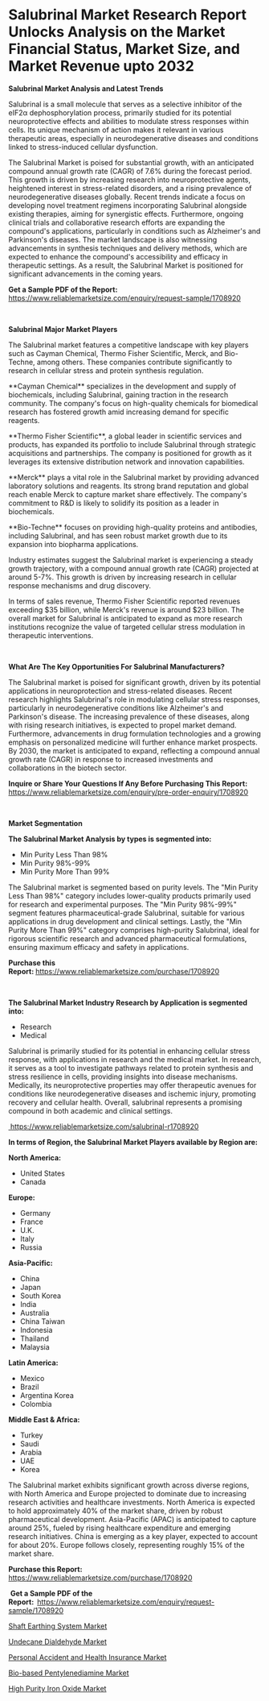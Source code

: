 <p><h1>Salubrinal Market Research Report Unlocks Analysis on the Market Financial Status, Market Size, and Market Revenue upto 2032</h1></p><p><strong>Salubrinal Market Analysis and Latest Trends</strong></p>
<p><p>Salubrinal is a small molecule that serves as a selective inhibitor of the eIF2α dephosphorylation process, primarily studied for its potential neuroprotective effects and abilities to modulate stress responses within cells. Its unique mechanism of action makes it relevant in various therapeutic areas, especially in neurodegenerative diseases and conditions linked to stress-induced cellular dysfunction.</p><p>The Salubrinal Market is poised for substantial growth, with an anticipated compound annual growth rate (CAGR) of 7.6% during the forecast period. This growth is driven by increasing research into neuroprotective agents, heightened interest in stress-related disorders, and a rising prevalence of neurodegenerative diseases globally. Recent trends indicate a focus on developing novel treatment regimens incorporating Salubrinal alongside existing therapies, aiming for synergistic effects. Furthermore, ongoing clinical trials and collaborative research efforts are expanding the compound's applications, particularly in conditions such as Alzheimer's and Parkinson's diseases. The market landscape is also witnessing advancements in synthesis techniques and delivery methods, which are expected to enhance the compound's accessibility and efficacy in therapeutic settings. As a result, the Salubrinal Market is positioned for significant advancements in the coming years.</p></p>
<p><strong>Get a Sample PDF of the Report:&nbsp;</strong> <a href="https://www.reliablemarketsize.com/enquiry/request-sample/1708920?utm_campaign=1143&utm_medium=2&utm_source=Github&utm_content=ia&utm_term=27032025&utm_id=salubrinal">https://www.reliablemarketsize.com/enquiry/request-sample/1708920</a></p>
<p>&nbsp;</p>
<p><strong>Salubrinal Major Market Players</strong></p>
<p><p>The Salubrinal market features a competitive landscape with key players such as Cayman Chemical, Thermo Fisher Scientific, Merck, and Bio-Techne, among others. These companies contribute significantly to research in cellular stress and protein synthesis regulation.</p><p>**Cayman Chemical** specializes in the development and supply of biochemicals, including Salubrinal, gaining traction in the research community. The company's focus on high-quality chemicals for biomedical research has fostered growth amid increasing demand for specific reagents. </p><p>**Thermo Fisher Scientific**, a global leader in scientific services and products, has expanded its portfolio to include Salubrinal through strategic acquisitions and partnerships. The company is positioned for growth as it leverages its extensive distribution network and innovation capabilities.</p><p>**Merck** plays a vital role in the Salubrinal market by providing advanced laboratory solutions and reagents. Its strong brand reputation and global reach enable Merck to capture market share effectively. The company's commitment to R&D is likely to solidify its position as a leader in biochemicals.</p><p>**Bio-Techne** focuses on providing high-quality proteins and antibodies, including Salubrinal, and has seen robust market growth due to its expansion into biopharma applications. </p><p>Industry estimates suggest the Salubrinal market is experiencing a steady growth trajectory, with a compound annual growth rate (CAGR) projected at around 5-7%. This growth is driven by increasing research in cellular response mechanisms and drug discovery. </p><p>In terms of sales revenue, Thermo Fisher Scientific reported revenues exceeding $35 billion, while Merck's revenue is around $23 billion. The overall market for Salubrinal is anticipated to expand as more research institutions recognize the value of targeted cellular stress modulation in therapeutic interventions.</p></p>
<p>&nbsp;</p>
<p><strong>What Are The Key Opportunities For Salubrinal Manufacturers?</strong></p>
<p><p>The Salubrinal market is poised for significant growth, driven by its potential applications in neuroprotection and stress-related diseases. Recent research highlights Salubrinal's role in modulating cellular stress responses, particularly in neurodegenerative conditions like Alzheimer's and Parkinson's disease. The increasing prevalence of these diseases, along with rising research initiatives, is expected to propel market demand. Furthermore, advancements in drug formulation technologies and a growing emphasis on personalized medicine will further enhance market prospects. By 2030, the market is anticipated to expand, reflecting a compound annual growth rate (CAGR) in response to increased investments and collaborations in the biotech sector.</p></p>
<p><strong>Inquire or Share Your Questions If Any Before Purchasing This Report:</strong> <a href="https://www.reliablemarketsize.com/enquiry/pre-order-enquiry/1708920?utm_campaign=1143&utm_medium=2&utm_source=Github&utm_content=ia&utm_term=27032025&utm_id=salubrinal">https://www.reliablemarketsize.com/enquiry/pre-order-enquiry/1708920</a></p>
<p>&nbsp;</p>
<p><strong>Market Segmentation</strong></p>
<p><strong>The Salubrinal Market Analysis by types is segmented into:</strong></p>
<p><ul><li>Min Purity Less Than 98%</li><li>Min Purity 98%-99%</li><li>Min Purity More Than 99%</li></ul></p>
<p><p>The Salubrinal market is segmented based on purity levels. The "Min Purity Less Than 98%" category includes lower-quality products primarily used for research and experimental purposes. The "Min Purity 98%-99%" segment features pharmaceutical-grade Salubrinal, suitable for various applications in drug development and clinical settings. Lastly, the "Min Purity More Than 99%" category comprises high-purity Salubrinal, ideal for rigorous scientific research and advanced pharmaceutical formulations, ensuring maximum efficacy and safety in applications.</p></p>
<p><strong>Purchase this Report:&nbsp;</strong><a href="https://www.reliablemarketsize.com/purchase/1708920?utm_campaign=1143&utm_medium=2&utm_source=Github&utm_content=ia&utm_term=27032025&utm_id=salubrinal">https://www.reliablemarketsize.com/purchase/1708920</a></p>
<p>&nbsp;</p>
<p><strong>The Salubrinal Market Industry Research by Application is segmented into:</strong></p>
<p><ul><li>Research</li><li>Medical</li></ul></p>
<p><p>Salubrinal is primarily studied for its potential in enhancing cellular stress response, with applications in research and the medical market. In research, it serves as a tool to investigate pathways related to protein synthesis and stress resilience in cells, providing insights into disease mechanisms. Medically, its neuroprotective properties may offer therapeutic avenues for conditions like neurodegenerative diseases and ischemic injury, promoting recovery and cellular health. Overall, salubrinal represents a promising compound in both academic and clinical settings.</p></p>
<p><a href="https://www.reliablemarketsize.com/salubrinal-r1708920?utm_campaign=1143&utm_medium=2&utm_source=Github&utm_content=ia&utm_term=27032025&utm_id=salubrinal">&nbsp;https://www.reliablemarketsize.com/salubrinal-r1708920</a></p>
<p><strong>In terms of Region, the Salubrinal Market Players available by Region are:</strong></p>
<p>
    <p> <strong> North America: </strong>
        <ul>
            <li>United States</li>
            <li>Canada</li>
        </ul>
        </p> 
    <p> <strong> Europe: </strong>
        <ul>
            <li>Germany</li>
            <li>France</li>
            <li>U.K.</li>
            <li>Italy</li>
            <li>Russia</li>
        </ul>
        </p> 
    <p> <strong> Asia-Pacific: </strong>
        <ul>
            <li>China</li>
            <li>Japan</li>
            <li>South Korea</li>
            <li>India</li>
            <li>Australia</li>
            <li>China Taiwan</li>
            <li>Indonesia</li>
            <li>Thailand</li>
            <li>Malaysia</li>
        </ul>
        </p> 
    <p> <strong> Latin America: </strong>
        <ul>
            <li>Mexico</li>
            <li>Brazil</li>
            <li>Argentina Korea</li>
            <li>Colombia</li>
        </ul>
        </p> 
    <p> <strong> Middle East & Africa: </strong>
        <ul>
            <li>Turkey</li>
            <li>Saudi</li>
            <li>Arabia</li>
            <li>UAE</li>
            <li>Korea</li>
        </ul>
    </p>
    </p>
<p><p>The Salubrinal market exhibits significant growth across diverse regions, with North America and Europe projected to dominate due to increasing research activities and healthcare investments. North America is expected to hold approximately 40% of the market share, driven by robust pharmaceutical development. Asia-Pacific (APAC) is anticipated to capture around 25%, fueled by rising healthcare expenditure and emerging research initiatives. China is emerging as a key player, expected to account for about 20%. Europe follows closely, representing roughly 15% of the market share.</p></p>
<p><strong>Purchase this Report: </strong><a href="https://www.reliablemarketsize.com/purchase/1708920?utm_campaign=1143&utm_medium=2&utm_source=Github&utm_content=ia&utm_term=27032025&utm_id=salubrinal">https://www.reliablemarketsize.com/purchase/1708920</a></p>
<p>&nbsp;<strong>Get a Sample PDF of the Report:&nbsp;&nbsp;</strong><a href="https://www.reliablemarketsize.com/enquiry/request-sample/1708920?utm_campaign=1143&utm_medium=2&utm_source=Github&utm_content=ia&utm_term=27032025&utm_id=salubrinal">https://www.reliablemarketsize.com/enquiry/request-sample/1708920</a></p>
<p><strong></strong></p>
<p><p><a href="https://github.com/hammelximalschid/Market-Research-Report-List-1/blob/main/shaft-earthing-system-market.md?utm_campaign=1143&utm_medium=2&utm_source=Github&utm_content=ia&utm_term=27032025&utm_id=salubrinal">Shaft Earthing System Market</a></p><p><a href="https://github.com/OlenFleming68/Market-Research-Report-List-1/blob/main/undecane-dialdehyde-market.md?utm_campaign=1143&utm_medium=2&utm_source=Github&utm_content=ia&utm_term=27032025&utm_id=salubrinal">Undecane Dialdehyde Market</a></p><p><a href="https://github.com/rodinayygacklezi/Market-Research-Report-List-1/blob/main/personal-accident-and-health-insurance-market.md?utm_campaign=1143&utm_medium=2&utm_source=Github&utm_content=ia&utm_term=27032025&utm_id=salubrinal">Personal Accident and Health Insurance Market</a></p><p><a href="https://github.com/XavierTyler76/Market-Research-Report-List-1/blob/main/bio-based-pentylenediamine-market.md?utm_campaign=1143&utm_medium=2&utm_source=Github&utm_content=ia&utm_term=27032025&utm_id=salubrinal">Bio-based Pentylenediamine Market</a></p><p><a href="https://github.com/lindaopodray/Market-Research-Report-List-1/blob/main/high-purity-iron-oxide-market.md?utm_campaign=1143&utm_medium=2&utm_source=Github&utm_content=ia&utm_term=27032025&utm_id=salubrinal">High Purity Iron Oxide Market</a></p></p>